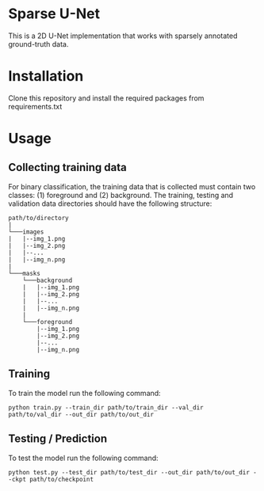 # Sparse U-Net

This is a 2D U-Net implementation that works with sparsely annotated ground-truth data. 

# Installation

Clone this repository and install the required packages from requirements.txt 

# Usage

## Collecting training data

For binary classification, the training data that is collected must contain two classes: (1) foreground and (2) background. The training, testing and validation data directories should have the following structure:

```
path/to/directory
|
└───images
|   |--img_1.png
|   |--img_2.png
|   |--...
|   |--img_n.png
|
└───masks
    └───background
    |   |--img_1.png
    |   |--img_2.png
    |   |--...
    |   |--img_n.png
    |
    └───foreground
        |--img_1.png
        |--img_2.png
        |--...
        |--img_n.png
```

## Training

To train the model run the following command:
```
python train.py --train_dir path/to/train_dir --val_dir path/to/val_dir --out_dir path/to/out_dir
```
## Testing / Prediction

To test the model run the following command:
```
python test.py --test_dir path/to/test_dir --out_dir path/to/out_dir --ckpt path/to/checkpoint
```
